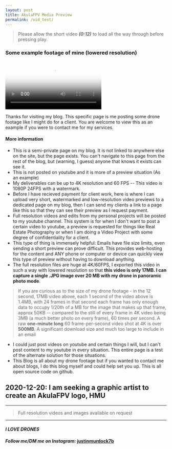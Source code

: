 ```yaml
---
layout: post
title: AkulaFPV Media Preview 
permalink: /vid_test/
---
```


> Please allow the short video _**(0:12)**_ to load all the way through before pressing play.

### Some example footage of mine (lowered resolution)

<video src="https://github.com/murdockFPV/murdockfpv.github.io/blob/master/images/LUNCH-PEAK-LOOKOUT.mp4?raw=true" poster="https://github.com/murdockFPV/murdockfpv.github.io/blob/master/images/akulafpvlunchpeak.jpg?raw=true" style="max-width: 100%; max-height: 100%" controls preload></video>

Thanks for visiting my blog. This specific page is me posting some drone footage like I might do for a client. You are welcome to view this as an example if you were to contact me for my services.

#### More information

* This is a semi-private page on my blog. It is not linked to anywhere else on the site, but the page exists. You can't navigate to this page from the rest of the blog, but (warning, I guess) anyone that knows it exists can see it.
* This is not posted on youtube and it is more of a preview situation (As an example)
* My deliverables can be up to 4K resolution and 60 FPS -- This video is 1080P 24FPS with a watermark.
* Before I have recieved payment for client work, here is where I can upload very short, watermarked and low-resolution video previews to a dedicated page on my blog, then I can send my clients a link to a page like this so that they can see their preview as I request payment. 
* Full resolution videos and edits from my personal projects will be posted to my youtube channel. This system is for when I don't want to post a certain video to youtube, a preview is requested for things like Real Estate Photography or when I am doing a Video Project with some degree of confidentiality for a client.
* This type of thing is immensely helpful: Emails have file size limits, even sending a short preview can prove difficult. This provides web-hosting for the content and ANY phone or computer or device can quickly view this type of preview without having to download anything.
* The full resolution files are huge at 4K/60FPS, I exported this video in such a way with lowered resolution so that **this video is only 17MB. I can capture a single .JPG image over 20 MB with my drone in panoramic photo mode**. 

> If you are curious as to the size of my drone footage - in the 12 second, 17MB video above, each 1 second of the video above is 1.4MB, with 24 frames in that second each frame has only enough data to occupy 1/20th of a MB for the image that makes up that frame, approx 50KB -- compared to the still of every frame in 4K video being 3MB (a much better photo on every frame), 60 times per second. A raw **one-minute long** 60 frame-per-second video shot at 4K is over **500MB**. A significant download size and much too large to include in an email

* I could just post videos on youtube and certain things I will, but I can't post content to my youtube in every situation. This entire page is a test of the alternate solution for those situations. 
* This Blog is all about my drone footage but if you wanted to contact me about blogs, I do this blog myself and could help set you up. This is all open source code on github.

## 2020-12-20: I am seeking a graphic artist to create an AkulaFPV logo, HMU

___

> Full resolution videos and images available on request

___

#### _**I LOVE DRONES**_
#### _Follow me/DM me on Instagram:_ [**justinmurdock7b**](https://www.instagram.com/justinmurdock7b/?hl=en)
